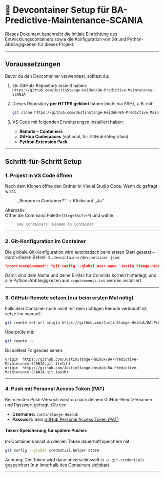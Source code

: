 # 🔧 Devcontainer Setup für BA-Predictive-Maintenance-SCANIA

Dieses Dokument beschreibt die initiale Einrichtung des Entwicklungscontainers sowie die Konfiguration von Git und Python-Abhängigkeiten für dieses Projekt.

---

## Voraussetzungen

Bevor du den Devcontainer verwendest, solltest du:

1. Ein GitHub-Repository erstellt haben:  
   `https://github.com/JustinStange-Heiduk/BA-Predictive-Maintenance-SCANIA`

2. Dieses Repository **per HTTPS geklont** haben (nicht via SSH), z. B. mit:
   ```bash
   git clone https://github.com/JustinStange-Heiduk/BA-Predictive-Maintenance-SCANIA.git
   ```

3. VS Code mit folgenden Erweiterungen installiert haben:
   - **Remote – Containers**
   - **GitHub Codespaces** (optional, für GitHub-Integration)
   - **Python Extension Pack**

---

## Schritt-für-Schritt Setup

### 1. Projekt in VS Code öffnen

Nach dem Klonen öffne den Ordner in Visual Studio Code. Wenn du gefragt wirst:

> **„Reopen in Container?“** → **Klicke auf „Ja“**

Alternativ:  
Öffne die Command Palette (`Strg+Shift+P`) und wähle:  
> `Dev Containers: Reopen in Container`

---

### 2. Git-Konfiguration im Container

Die globale Git-Konfiguration wird automatisch beim ersten Start gesetzt – durch diesen Befehl in `.devcontainer/devcontainer.json`:

```json
"postCreateCommand": "git config --global user.name 'Justin Stange-Heiduk' && git config --global user.email 'JustinHeiduk_99@web.de' && pip install -r requirements.txt"
```

Damit sind dein Name und deine E-Mail für Commits korrekt hinterlegt, und alle Python-Abhängigkeiten aus `requirements.txt` werden installiert.

---

### 3. GitHub-Remote setzen (nur beim ersten Mal nötig)

Falls dein Container noch nicht mit dem richtigen Remote verknüpft ist, setze ihn manuell:

```bash
git remote set-url origin https://github.com/JustinStange-Heiduk/BA-Predictive-Maintenance-SCANIA.git
```

Überprüfe mit:

```bash
git remote -v
```

Du solltest Folgendes sehen:

```
origin  https://github.com/JustinStange-Heiduk/BA-Predictive-Maintenance-SCANIA.git (fetch)
origin  https://github.com/JustinStange-Heiduk/BA-Predictive-Maintenance-SCANIA.git (push)
```

---

### 4. Push mit Personal Access Token (PAT)

Beim ersten Push-Versuch wirst du nach deinem GitHub-Benutzernamen und Passwort gefragt. Gib ein:

- **Username:** `JustinStange-Heiduk`
- **Passwort:** dein [GitHub Personal Access Token (PAT)](https://github.com/settings/tokens)

#### Token-Speicherung für spätere Pushes

Im Container kannst du deinen Token dauerhaft speichern mit:

```bash
git config --global credential.helper store
```

Achtung: Der Token wird dann unverschlüsselt in `~/.git-credentials` gespeichert (nur innerhalb des Containers sichtbar).

---